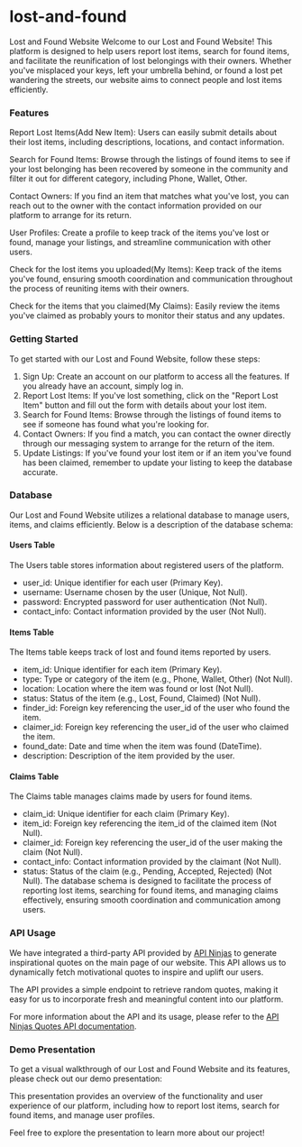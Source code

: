 # lost-and-found
Lost and Found Website
Welcome to our Lost and Found Website! This platform is designed to help users report lost items, search for found items, and facilitate the reunification of lost belongings with their owners. Whether you've misplaced your keys, left your umbrella behind, or found a lost pet wandering the streets, our website aims to connect people and lost items efficiently.

### Features

Report Lost Items(Add New Item): Users can easily submit details about their lost items, including descriptions, locations, and contact information.

Search for Found Items: Browse through the listings of found items to see if your lost belonging has been recovered by someone in the community and filter it out for different category, including Phone, Wallet, Other.

Contact Owners: If you find an item that matches what you've lost, you can reach out to the owner with the contact information provided on our platform to arrange for its return.

User Profiles: Create a profile to keep track of the items you've lost or found, manage your listings, and streamline communication with other users.

Check for the lost items you uploaded(My Items): Keep track of the items you've found, ensuring smooth coordination and communication throughout the process of reuniting items with their owners.

Check for the items that you claimed(My Claims): Easily review the items you've claimed as probably yours to monitor their status and any updates.


### Getting Started
To get started with our Lost and Found Website, follow these steps:

1. Sign Up: Create an account on our platform to access all the features. If you already have an account, simply log in.
2. Report Lost Items: If you've lost something, click on the "Report Lost Item" button and fill out the form with details about your lost item.
2. Search for Found Items: Browse through the listings of found items to see if someone has found what you're looking for.
3. Contact Owners: If you find a match, you can contact the owner directly through our messaging system to arrange for the return of the item.
4. Update Listings: If you've found your lost item or if an item you've found has been claimed, remember to update your listing to keep the database accurate.

### Database
Our Lost and Found Website utilizes a relational database to manage users, items, and claims efficiently. Below is a description of the database schema:

#### Users Table
The Users table stores information about registered users of the platform.

- user_id: Unique identifier for each user (Primary Key).
- username: Username chosen by the user (Unique, Not Null).
- password: Encrypted password for user authentication (Not Null).
- contact_info: Contact information provided by the user (Not Null).

#### Items Table
The Items table keeps track of lost and found items reported by users.

- item_id: Unique identifier for each item (Primary Key).
- type: Type or category of the item (e.g., Phone, Wallet, Other) (Not Null).
- location: Location where the item was found or lost (Not Null).
- status: Status of the item (e.g., Lost, Found, Claimed) (Not Null).
- finder_id: Foreign key referencing the user_id of the user who found the item.
- claimer_id: Foreign key referencing the user_id of the user who claimed the item.
- found_date: Date and time when the item was found (DateTime).
- description: Description of the item provided by the user.

#### Claims Table
The Claims table manages claims made by users for found items.

- claim_id: Unique identifier for each claim (Primary Key).
- item_id: Foreign key referencing the item_id of the claimed item (Not Null).
- claimer_id: Foreign key referencing the user_id of the user making the claim (Not Null).
- contact_info: Contact information provided by the claimant (Not Null).
- status: Status of the claim (e.g., Pending, Accepted, Rejected) (Not Null).
The database schema is designed to facilitate the process of reporting lost items, searching for found items, and managing claims effectively, ensuring smooth coordination and communication among users.

### API Usage

We have integrated a third-party API provided by [API Ninjas](https://api-ninjas.com/api/quotes) to generate inspirational quotes on the main page of our website. This API allows us to dynamically fetch motivational quotes to inspire and uplift our users.

The API provides a simple endpoint to retrieve random quotes, making it easy for us to incorporate fresh and meaningful content into our platform.

For more information about the API and its usage, please refer to the [API Ninjas Quotes API documentation](https://api-ninjas.com/api/quotes).

### Demo Presentation

To get a visual walkthrough of our Lost and Found Website and its features, please check out our demo presentation:


This presentation provides an overview of the functionality and user experience of our platform, including how to report lost items, search for found items, and manage user profiles.

Feel free to explore the presentation to learn more about our project!
